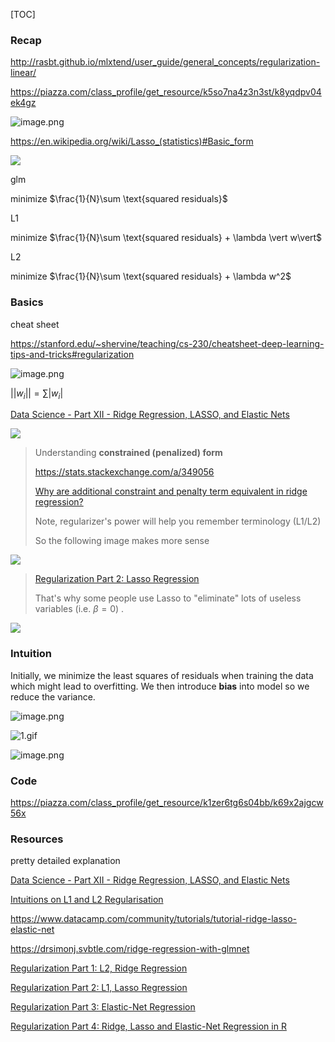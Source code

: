 [TOC]



### Recap

http://rasbt.github.io/mlxtend/user_guide/general_concepts/regularization-linear/

https://piazza.com/class_profile/get_resource/k5so7na4z3n3st/k8yqdpv04ek4gz



![image.png](https://i.loli.net/2020/05/08/e4y89CupFRdg6Bq.png)



https://en.wikipedia.org/wiki/Lasso_(statistics)#Basic_form

![](https://wikimedia.org/api/rest_v1/media/math/render/svg/26064ae92b68228debcddb264868fbf6ca23e579)

glm

minimize $\frac{1}{N}\sum \text{squared residuals}$ 

L1

minimize  $\frac{1}{N}\sum \text{squared residuals} + \lambda \vert w\vert$

L2

minimize  $\frac{1}{N}\sum \text{squared residuals} + \lambda w^2$



### Basics



cheat sheet

https://stanford.edu/~shervine/teaching/cs-230/cheatsheet-deep-learning-tips-and-tricks#regularization





![image.png](https://i.loli.net/2020/01/07/KaQhgG5uIxfD7JZ.png)

$||w_i|| = \sum|w_i|$









[Data Science - Part XII - Ridge Regression, LASSO, and Elastic Nets](https://www.youtube.com/watch?v=ipb2MhSRGdw)



![](https://i.loli.net/2020/01/14/yvnZKHfOzNgh2Uw.png)



> Understanding **constrained (penalized) form**
>
> https://stats.stackexchange.com/a/349056 
>
> [Why are additional constraint and penalty term equivalent in ridge regression?](https://math.stackexchange.com/questions/335306/why-are-additional-constraint-and-penalty-term-equivalent-in-ridge-regression)
>
> Note, regularizer's power will help you remember terminology (L1/L2)
>
> So the following image makes more sense



![](https://i.loli.net/2020/01/14/1QlrudNeyECHbTY.png)



> [Regularization Part 2: Lasso Regression](https://www.youtube.com/watch?v=NGf0voTMlcs&feature=youtu.be)
>
> That's why some people use Lasso to "eliminate" lots of useless variables (i.e. $\beta = 0$) .



![](https://i.loli.net/2020/01/14/ozXxhyCDj2ZfWTp.png)







### Intuition

Initially, we minimize the least squares of residuals when training the data which might lead to overfitting. We then introduce **bias** into model so we reduce the variance.



![image.png](https://i.loli.net/2020/03/31/7mVfX4NDtYOexk1.png)



![1.gif](https://i.loli.net/2020/03/31/HbT4F5X2NaulJmi.gif)





![image.png](https://i.loli.net/2020/04/06/ArK9akthTPLpXxO.png)





### Code

https://piazza.com/class_profile/get_resource/k1zer6tg6s04bb/k69x2ajgcw56x



### Resources



pretty detailed explanation

[Data Science - Part XII - Ridge Regression, LASSO, and Elastic Nets](https://www.youtube.com/watch?v=ipb2MhSRGdw)





[Intuitions on L1 and L2 Regularisation](https://towardsdatascience.com/intuitions-on-l1-and-l2-regularisation-235f2db4c261)

https://www.datacamp.com/community/tutorials/tutorial-ridge-lasso-elastic-net

https://drsimonj.svbtle.com/ridge-regression-with-glmnet



[Regularization Part 1: L2, Ridge Regression](https://youtu.be/Q81RR3yKn30)

[Regularization Part 2: L1, Lasso Regression](https://youtu.be/NGf0voTMlcs)

[Regularization Part 3: Elastic-Net Regression](https://youtu.be/1dKRdX9bfIo)

[Regularization Part 4: Ridge, Lasso and Elastic-Net Regression in R](https://youtu.be/ctmNq7FgbvI)

